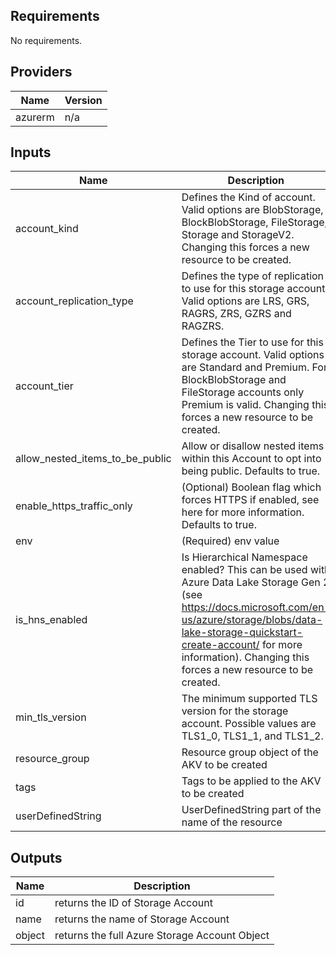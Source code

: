 ## Requirements

No requirements.

## Providers

| Name | Version |
|------|---------|
| azurerm | n/a |

## Inputs

| Name | Description | Type | Default | Required |
|------|-------------|------|---------|:--------:|
| account\_kind | Defines the Kind of account. Valid options are BlobStorage, BlockBlobStorage, FileStorage, Storage and StorageV2. Changing this forces a new resource to be created. | `string` | `"StorageV2"` | no |
| account\_replication\_type | Defines the type of replication to use for this storage account. Valid options are LRS, GRS, RAGRS, ZRS, GZRS and RAGZRS. | `string` | `"GRS"` | no |
| account\_tier | Defines the Tier to use for this storage account. Valid options are Standard and Premium. For BlockBlobStorage and FileStorage accounts only Premium is valid. Changing this forces a new resource to be created. | `string` | `"Standard"` | no |
| allow\_nested\_items\_to\_be\_public | Allow or disallow nested items within this Account to opt into being public. Defaults to true. | `bool` | `false` | no |
| enable\_https\_traffic\_only | (Optional) Boolean flag which forces HTTPS if enabled, see here for more information. Defaults to true. | `bool` | `true` | no |
| env | (Required) env value | `string` | n/a | yes |
| is\_hns\_enabled | Is Hierarchical Namespace enabled? This can be used with Azure Data Lake Storage Gen 2 (see https://docs.microsoft.com/en-us/azure/storage/blobs/data-lake-storage-quickstart-create-account/ for more information). Changing this forces a new resource to be created. | `bool` | `false` | no |
| min\_tls\_version | The minimum supported TLS version for the storage account. Possible values are TLS1\_0, TLS1\_1, and TLS1\_2. | `string` | `"TLS1_2"` | no |
| resource\_group | Resource group object of the AKV to be created | `any` | n/a | yes |
| tags | Tags to be applied to the AKV to be created | `map(string)` | n/a | yes |
| userDefinedString | UserDefinedString part of the name of the resource | `string` | n/a | yes |

## Outputs

| Name | Description |
|------|-------------|
| id | returns the ID of Storage Account |
| name | returns the name of Storage Account |
| object | returns the full Azure Storage Account Object |

